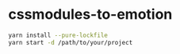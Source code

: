 # cssmodules-to-emotion

```bash
yarn install --pure-lockfile
yarn start -d /path/to/your/project
```
